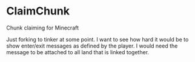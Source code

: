 # ClaimChunk
Chunk claiming for Minecraft

Just forking to tinker at some point. I want to see how hard it would be to show enter/exit messages as defined by the player. I would need the message to be attached to all land that is linked together.
